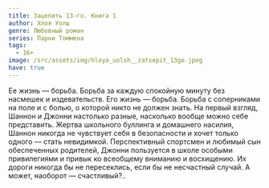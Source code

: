 ```yaml
---
title: Зацепить 13-го. Книга 1
author: Хлоя Уолш
genre: Любовный роман
series: Парни Томмена
tags:
  - 16+
image: /src/assets/img/hloya_uolsh__zatsepit_13go.jpeg
have: true
---
```

Ее жизнь — борьба. Борьба за каждую спокойную минуту без насмешек и издевательств. Его жизнь — борьба. Борьба с соперниками на поле и с болью, о которой никто не должен знать. На первый взгляд, Шаннон и Джонни настолько разные, насколько вообще можно себе представить. Жертва школьного буллинга и домашнего насилия, Шаннон никогда не чувствует себя в безопасности и хочет только одного — стать невидимкой. Перспективный спортсмен и любимый сын обеспеченных родителей, Джонни пользуется в школе особыми привилегиями и привык ко всеобщему вниманию и восхищению. Их дороги никогда бы не пересеклись, если бы не несчастный случай. А может, наоборот — счастливый?..
